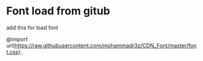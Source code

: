 # Font load from gitub
add this for load font

@import url(https://raw.githubusercontent.com/mohammadr3z/CDN_Font/master/font.css);
